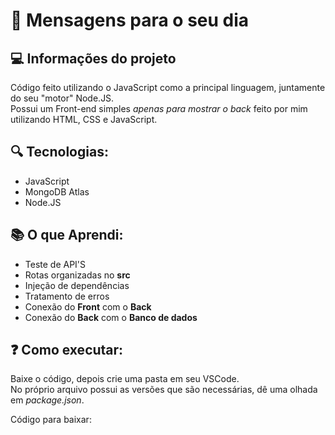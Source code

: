 # 💙 Mensagens para o seu dia

## 💻 Informações do projeto
Código feito utilizando o JavaScript como a principal linguagem, juntamente do seu "motor" Node.JS.  
Possui um Front-end simples _apenas para mostrar o back_ feito por mim utilizando HTML, CSS e JavaScript.

## 🔍 Tecnologias:
- JavaScript
- MongoDB Atlas
- Node.JS

## 📚 O que Aprendi:
- Teste de API'S
- Rotas organizadas no **src**
- Injeção de dependências
- Tratamento de erros
- Conexão do **Front** com o **Back**
- Conexão do **Back** com o **Banco de dados**  

## ❓ Como executar:
Baixe o código, depois crie uma pasta em seu VSCode.  
No próprio arquivo possui as versões que são necessárias, dê uma olhada em _package.json_.

Código para baixar: 
